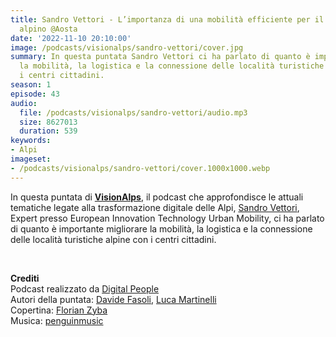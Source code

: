 ```yaml
---
title: Sandro Vettori - L’importanza di una mobilità efficiente per il territorio
  alpino @Aosta
date: '2022-11-10 20:10:00'
image: /podcasts/visionalps/sandro-vettori/cover.jpg
summary: In questa puntata Sandro Vettori ci ha parlato di quanto è importante migliorare
  la mobilità, la logistica e la connessione delle località turistiche alpine con
  i centri cittadini.
season: 1
episode: 43
audio:
  file: /podcasts/visionalps/sandro-vettori/audio.mp3
  size: 8627013
  duration: 539
keywords:
- Alpi
imageset:
- /podcasts/visionalps/sandro-vettori/cover.1000x1000.webp
---
```


In questa puntata di **[VisionAlps](https://www.visionalps.com/)**, il podcast che approfondisce le attuali tematiche legate alla trasformazione digitale delle Alpi, [Sandro Vettori](https://www.linkedin.com/in/sandro-vettori/), Expert presso European Innovation Technology Urban Mobility, ci ha parlato di quanto è importante migliorare la mobilità, la logistica e la connessione delle località turistiche alpine con i centri cittadini.

<br>

**Crediti**<br>
Podcast realizzato da [Digital People](https://w3id.org/digitalpeople)<br>
Autori della puntata: [Davide Fasoli](https://www.linkedin.com/in/davide-fasoli-2b3246179/), [Luca Martinelli](https://www.linkedin.com/in/luca-martinelli/)<br>
Copertina: [Florian Zyba](https://www.linkedin.com/in/florian-zyba/)<br>
Musica: [penguinmusic](https://pixabay.com/users/penguinmusic-24940186/)